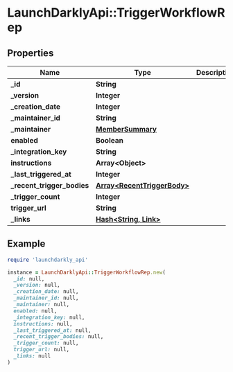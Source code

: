 # LaunchDarklyApi::TriggerWorkflowRep

## Properties

| Name | Type | Description | Notes |
| ---- | ---- | ----------- | ----- |
| **_id** | **String** |  | [optional] |
| **_version** | **Integer** |  | [optional] |
| **_creation_date** | **Integer** |  | [optional] |
| **_maintainer_id** | **String** |  | [optional] |
| **_maintainer** | [**MemberSummary**](MemberSummary.md) |  | [optional] |
| **enabled** | **Boolean** |  | [optional] |
| **_integration_key** | **String** |  | [optional] |
| **instructions** | **Array&lt;Object&gt;** |  | [optional] |
| **_last_triggered_at** | **Integer** |  | [optional] |
| **_recent_trigger_bodies** | [**Array&lt;RecentTriggerBody&gt;**](RecentTriggerBody.md) |  | [optional] |
| **_trigger_count** | **Integer** |  | [optional] |
| **trigger_url** | **String** |  | [optional] |
| **_links** | [**Hash&lt;String, Link&gt;**](Link.md) |  | [optional] |

## Example

```ruby
require 'launchdarkly_api'

instance = LaunchDarklyApi::TriggerWorkflowRep.new(
  _id: null,
  _version: null,
  _creation_date: null,
  _maintainer_id: null,
  _maintainer: null,
  enabled: null,
  _integration_key: null,
  instructions: null,
  _last_triggered_at: null,
  _recent_trigger_bodies: null,
  _trigger_count: null,
  trigger_url: null,
  _links: null
)
```


